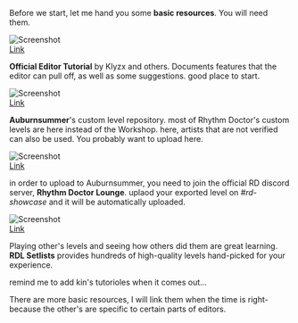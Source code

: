 Before we start, let me hand you some <b style="--d:0">b</b><b style="--d:1">a</b><b style="--d:2">s</b><b style="--d:3">i</b><b style="--d:4">c</b><b style="--d:5">&nbsp;</b><b style="--d:6">r</b><b style="--d:7">e</b><b style="--d:8">s</b><b style="--d:9">o</b><b style="--d:10">u</b><b style="--d:11">r</b><b style="--d:12">c</b><b style="--d:13">e</b><b style="--d:14">s</b>. You will need them.

![Screenshot](/rdtutorial/public/images/basics/gitbook_screenshot.PNG)  
[Link](https://rhythm-doctor.gitbook.io/level-editor/)

<b style="--d:0">O</b><b style="--d:1">f</b><b style="--d:2">f</b><b style="--d:3">i</b><b style="--d:4">c</b><b style="--d:5">i</b><b style="--d:6">a</b><b style="--d:7">l</b><b style="--d:8">&nbsp;</b><b style="--d:9">E</b><b style="--d:10">d</b><b style="--d:11">i</b><b style="--d:12">t</b><b style="--d:13">o</b><b style="--d:14">r</b><b style="--d:15">&nbsp;</b><b style="--d:16">T</b><b style="--d:17">u</b><b style="--d:18">t</b><b style="--d:19">o</b><b style="--d:20">r</b><b style="--d:21">i</b><b style="--d:22">a</b><b style="--d:23">l</b> by Klyzx and others. Documents features that the editor can pull off, as well as some suggestions. good place to start. 

![Screenshot](/rdtutorial/public/images/basics/auburnsummer_screenshot.PNG)  
[Link](https://auburnsummer.github.io/rdlevels/)

<b style="--d:0">A</b><b style="--d:1">u</b><b style="--d:2">b</b><b style="--d:3">u</b><b style="--d:4">r</b><b style="--d:5">n</b><b style="--d:6">s</b><b style="--d:7">u</b><b style="--d:8">m</b><b style="--d:9">m</b><b style="--d:10">e</b><b style="--d:11">r</b>'s custom level repository. most of Rhythm Doctor's custom levels are here instead of the Workshop. here, artists that are not verified can also be used. You probably want to upload here.

![Screenshot](/rdtutorial/public/images/basics/rdl_screenshot.PNG)  
[Link](https://discord.gg/rhythmdr)

in order to upload to Auburnsummer, you need to join the official RD discord server, <b style="--d:0">R</b><b style="--d:1">h</b><b style="--d:2">y</b><b style="--d:3">t</b><b style="--d:4">h</b><b style="--d:5">m</b><b style="--d:6">&nbsp;</b><b style="--d:7">D</b><b style="--d:8">o</b><b style="--d:9">c</b><b style="--d:10">t</b><b style="--d:11">o</b><b style="--d:12">r</b><b style="--d:13">&nbsp;</b><b style="--d:14">L</b><b style="--d:15">o</b><b style="--d:16">u</b><b style="--d:17">n</b><b style="--d:18">g</b><b style="--d:19">e</b>. uplaod your exported level on *#rd-showcase* and it will be automatically uploaded.

![Screenshot](/rdtutorial/public/images/basics/setlist_screenshot.PNG)  
[Link](https://docs.google.com/spreadsheets/d/1acZltH8MKs81Nu-BOsaupeWfjJVDiDVoVzbIKepPdYQ/edit#gid=1233036881)

Playing other's levels and seeing how others did them are great learning. <b style="--d:0">R</b><b style="--d:1">D</b><b style="--d:2">L</b><b style="--d:3">&nbsp;</b><b style="--d:4">S</b><b style="--d:5">e</b><b style="--d:6">t</b><b style="--d:7">l</b><b style="--d:8">i</b><b style="--d:9">s</b><b style="--d:10">t</b><b style="--d:11">s</b> provides hundreds of high-quality levels hand-picked for your experience.

<c>remind me to add kin's tutorioles when it comes out...</c>

There are more basic resources, I will link them when the time is right- because the other's are specific to certain parts of editors.